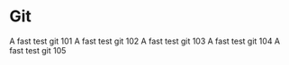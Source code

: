 # Git

A fast test git 101
A fast test git 102
A fast test git 103
A fast test git 104
A fast test git 105
